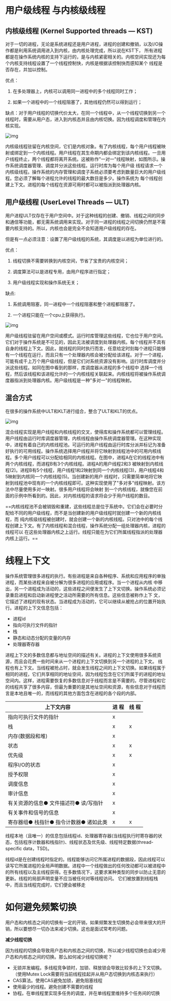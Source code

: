 # 用户级线程 与内核级线程



## **内核级线程** **(Kernel Supported threads** **—** **KST)** 

对于一切的进程，无论是系统进程还是用户进程，进程的创建和撤销，以及I/O操作都是利用系统调用进入到内核，由内核处理完成，所以说在KST下， 所有进程都是在操作系统内核的支持下运行的，是与内核紧密相关的。内核空间实现还为每个内核支持线程设置了一个线程控制快，内核是根据该控制快而感知某个 线程是否存在，并加以控制。

优点：

1. 在多处理器上，内核可以调用同一进程中的多个线程同时工作；

2. 如果一个进程中的一个线程阻塞了，其他线程仍然可以得到运行；

缺点：对于用户线程的切换代价太大，在同一个线程中，从一个线程切换到另一个线程时，需要从用户态，进入到内核态并且由内核切换。因为线程调度和管理在内核实现。

![img](https://gitee.com/lzw657434763/pictures/raw/master/Blog/20211130154848.jpg)

内核级线程驻留在内核空间，它们是内核对象。有了内核线程，每个用户线程被映射或绑定到一个内核线程。用户线程在其生命期内都会绑定到该内核线程。一旦用户线程终止，两个线程都将离开系统。这被称作"一对一"线程映射，如图所示。操作系统调度器管理、调度并分派这些线程。运行时库为每个用户级 线程请求一个内核级线程。操作系统的内存管理和调度子系统必须要考虑到数量巨大的用户级线程。您必须了解每个进程允许的线程的最大数目是多少。操作系统为 每个线程创建上下文。进程的每个线程在资源可用时都可以被指派到处理器内核。 

 

## **用户级线程** **(UserLevel Threads**    **—** **ULT)**

用户进程ULT仅存在于用户空间中。对于这种线程的创建、撤销、线程之间的同步和通信等功能，都无需系统调用来实现。对于同一进程的线程之间切换仍然是不需要内核支持的。所以，内核也会是完全不会知道用户级线程的存在。

但是有一点必须注意：设置了用户级线程的系统，其调度是以进程为单位进行的。

优点：

1. 线程切换不需要转换到内核空间，节省了宝贵的内核空间；

2. 调度算法可以是进程专用，由用户程序进行指定；

3. 用户级线程实现和操作系统无关；

缺点:

1. 系统调用阻塞，同一进程中一个线程阻塞和整个进程都阻塞了。

2. 一个进程只能在一个cpu上获得执行。

![img](https://gitee.com/lzw657434763/pictures/raw/master/Blog/20211130155624.jpg)

用户级线程驻留在用户空间或模式。运行时库管理这些线程，它也位于用户空间。它们对于操作系统是不可见的，因此无法被调度到处理器内核。每个线程并不具有 自身的线程上下文。因此，就线程的同时执行而言，任意给定时刻每个进程只能够有一个线程在运行，而且只有一个处理器内核会被分配给该进程。对于一个进程，可能有成千上万个用户级线程，但是它们对系统资源没有影响。运行时库调度并分派这些线程。如同在图中看到的那样，库调度器从进程的多个线程中 选择一个线程，然后该线程和该进程允许的一个内核线程关联起来。内核线程将被操作系统调度器指派到处理器内核。用户级线程是一种"多对一"的线程映射。

 

## **混合方式**

在很多的操作系统中ULT和KLT进行组合，整合了ULT和KLT的优点。

![img](https://gitee.com/lzw657434763/pictures/raw/master/Blog/20211130155811.jpg)

混合线程实现是用户线程和内核线程的交叉，使得库和操作系统都可以管理线程。用户线程由运行时库调度器管理，内核线程由操作系统调度器管理。在这种实现 中，进程有着自己的内核线程池。可运行的用户线程由运行时库分派并标记为准备好执行的可用线程。操作系统选择用户线程并将它映射到线程池中的可用内核线 程。多个用户线程可以分配给相同的内核线程。在图中，进程A在它的线程池中有两个内核线程，而进程B有3个内核线程。进程A的用户线程2和3 被映射到内核线程(2)。进程B有5个线程，用户线程1和2映射到同一个内核线程(3)，用户线程4和5映射到内核同一个内核线程(5)。当创建新的用户 线程时，只需要简单地将它映射到线程池中现有的一个内核线程即可。这种实现使用了"多对多"线程映射。该方法中尽量使用多对一映射。很多用户线程将会映射 到一个内核线程，就像您在前面的示例中所看到的。因此，对内核线程的请求将会少于用户线程的数目。



==内核线程池不会被销毁和重建，这些线程总是位于系统中。它们会在必要时分配给不同的用户级线程，而不是当创建新的用户级线程时就创建一个新的内核线程，而 纯内核级线程被创建时，就会创建一个新的内核线程。只对池中的每个线程创建上下文。有了内核线程和混合线程，操作系统分配一组处理器内核，进程的线程可以 在这些处理器内核之上运行。线程只能在为它们所属线程指派的处理器内核上运行。==



# **线程上下文**

操作系统管理很多进程的执行。有些进程是来自各种程序、系统和应用程序的单独进程，而某些进程来自被分解为很多进程的应用或程序。当一个进程从内核 中移出，另一个进程成为活动的，这些进程之间便发生了上下文切换。操作系统必须记录重启进程和启动新进程使之活动所需要的所有信息。这些信息被称作上下 文，它描述了进程的现有状态。当进程成为活动的，它可以继续从被抢占的位置开始执行。进程的上下文信息包括：

- 进程id
- 指向可执行文件的指针
- 栈
- 静态和动态分配的变量的内存
- 处理器寄存器



​	进程上下文的多数信息都与地址空间的描述有关。进程的上下文使用很多系统资源，而且会花费一些时间来从一个进程的上下文切换到另一个进程的上下文。 线程也有上下文。当线程被抢占时，就会发生线程之间的上下文切换。如果线程属于相同的进程，它们共享相同的地址空间，因为线程包含在它们所属于的进程的地址空间内。这样，进程需要恢复的多数信息对于线程而言是不需要的。尽管进程和它的线程共享了很多内容，但最为重要的是其地址空间和资源，有些信息对于线程而言是本地且唯一的，而线程的其他方面包含在进程的各个段的内部。



| 上下文内容                             | 进  程 | 线  程 |
| -------------------------------------- | ------ | ------ |
| 指向可执行文件的指针                   | x      |        |
| 栈                                     | x      | x      |
| 内存(数据段和堆)                       | x      |        |
| 状态                                   | x      | x      |
| 优先级                                 | x      | x      |
| 程序I/O的状态                          | x      |        |
| 授予权限                               | x      |        |
| 调度信息                               | x      |        |
| 审计信息                               | x      |        |
| 有关资源的信息● 文件描述符● 读/写指针  | x      |        |
| 有关事件和信号的信息                   | x      |        |
| 寄存器组● 栈指针● 指令计数器● 诸如此类 | x      | x      |


线程本地（且唯一）的信息包括线程id、处理器寄存器(当线程执行时寄存器的状态，包括程序计数器和栈指针)、线程状态及优先级、线程特定数据(thread-specific data，TSD)。

线程id是在创建线程时指定的。线程能够访问它所属进程的数据段，因此线程可以读写它所属进程的全局声明数据。进程中一个线程做出的任何改动都可以被进程中的所有线程以及主线程获得。在多数情况下，这要求某种类型的同步以防止无意的更新。线程的局部声明变量不应当被任何对等线程访问。 它们被放置到线程栈中，而且当线程完成时，它们便会被移走



# 如何避免频繁切换

用户态和内核态之间的切换有一定的开销，如果频繁发生切换势必会带来很大的开销，所以要想尽一切办法来减少切换。这也是面试常考的问题。

**减少线程切换**

因为线程的切换会导致用户态和内核态之间的切换，所以减少线程切换也会减少用户态和内核态之间的切换。那么如何减少线程切换呢？

- 无锁并发编程。多线程竞争锁时，加锁、释放锁会导致比较多的上下文切换。（使用Mutex Lock需要将当前线程挂起并从用户态切换到内核态来执行）
- CAS算法。使用CAS避免加锁，避免阻塞线程
- 使用最少的线程。避免创建不需要的线程
- 协程。在单线程里实现多任务的调度，并在单线程里维持多个任务间的切换
  